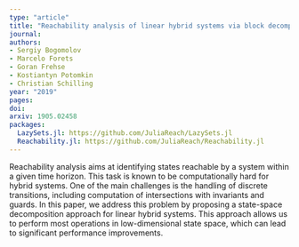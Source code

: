 ```yaml
---
type: "article"
title: "Reachability analysis of linear hybrid systems via block decomposition"
journal: 
authors:
- Sergiy Bogomolov
- Marcelo Forets
- Goran Frehse
- Kostiantyn Potomkin
- Christian Schilling
year: "2019"
pages:
doi: 
arxiv: 1905.02458
packages:
  LazySets.jl: https://github.com/JuliaReach/LazySets.jl
  Reachability.jl: https://github.com/JuliaReach/Reachability.jl
---
```


Reachability analysis aims at identifying states reachable by a system within a given time horizon.
This task is known to be computationally hard for hybrid systems.
One of the main challenges is the handling of discrete transitions, including computation of intersections with invariants
and guards. In this paper, we address this problem by proposing a state-space decomposition approach
for linear hybrid systems. This approach allows us to perform most operations in low-dimensional state space,
which can lead to significant performance improvements. 
